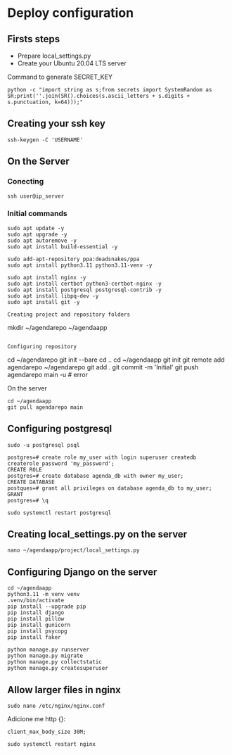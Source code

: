 # Deploy configuration

## Firsts steps

- Prepare local_settings.py
- Create your Ubuntu 20.04 LTS server

Command to generate SECRET_KEY

```
python -c "import string as s;from secrets import SystemRandom as SR;print(''.join(SR().choices(s.ascii_letters + s.digits + s.punctuation, k=64)));"
```
 
## Creating your ssh key

```
ssh-keygen -C 'USERNAME'
```

## On the Server

### Conecting

```
ssh user@ip_server
```

### Initial commands

```
sudo apt update -y
sudo apt upgrade -y
sudo apt autoremove -y
sudo apt install build-essential -y

sudo add-apt-repository ppa:deadsnakes/ppa
sudo apt install python3.11 python3.11-venv -y

sudo apt install nginx -y
sudo apt install certbot python3-certbot-nginx -y
sudo apt install postgresql postgresql-contrib -y
sudo apt install libpq-dev -y
sudo apt install git -y

Creating project and repository folders

```
mkdir ~/agendarepo ~/agendaapp
```

Configuring repository

```
cd ~/agendarepo
git init --bare
cd ..
cd ~/agendaapp
git init
git remote add agendarepo ~/agendarepo
git add .
git commit -m 'Initial'
git push agendarepo main -u # error

On the server

```
cd ~/agendaapp
git pull agendarepo main
```

## Configuring postgresql

```
sudo -u postgresql psql 

postgres=# create role my_user with login superuser createdb createrole password 'my_password';
CREATE ROLE 
postgres=# create database agenda_db with owner my_user;
CREATE DATABASE 
postques=# grant all privileges on database agenda_db to my_user;
GRANT 
postgres=# \q

sudo systemctl restart postgresql
```

## Creating local_settings.py on the server

```
nano ~/agendaapp/project/local_settings.py
```

## Configuring Django on the server

```
cd ~/agendaapp
python3.11 -m venv venv
.venv/bin/activate
pip install --upgrade pip
pip install django
pip install pillow
pip install gunicorn
pip install psycopg
pip install faker

python manage.py runserver
python manage.py migrate
python manage.py collectstatic
python manage.py createsuperuser

```

## Allow larger files in nginx

```
sudo nano /etc/nginx/nginx.conf
```

Adicione me http {}:

```
client_max_body_size 30M;
```

```
sudo systemctl restart nginx
```